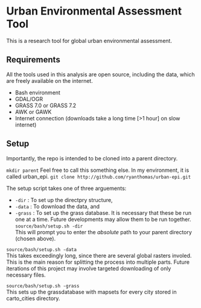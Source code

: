 Urban Environmental Assessment Tool
==================================

This is a research tool for global urban environmental assessment.

## Requirements
All the tools used in this analysis are open source, including the data, which are freely available on the internet.
- Bash environment
- GDAL/OGR
- GRASS 7.0 or GRASS 7.2
- AWK or GAWK
- Internet connection (downloads take a long time [>1 hour] on slow internet)

## Setup
Importantly, the repo is intended to be cloned into a parent directory. 

`mkdir parent` Feel free to call this something else. In my environment, it is called urban_epi.
`git clone http://github.com/ryanthomas/urban-epi.git`

The setup script takes one of three arguements: 
- `-dir` : To set up the directpry structure,
- `-data` : To download the data, and
- `-grass` : To set up the grass database.
It is necessary that these be run one at a time. Future developments may allow them to be run together.</br>
`source/bash/setup.sh -dir`</br>
This will prompt you to enter the <i>absolute</i> path to your parent directory (chosen above).

`source/bash/setup.sh -data` </br>
This takes exceedingly long, since there are several global rasters involed. This is the main reason for splitting the process into multiple parts. Future iterations of this project may involve targeted downloading of only necessary files. 

`source/bash/setup.sh -grass` </br>
This sets up the grassdatabase with mapsets for every city stored in carto_cities directory.

